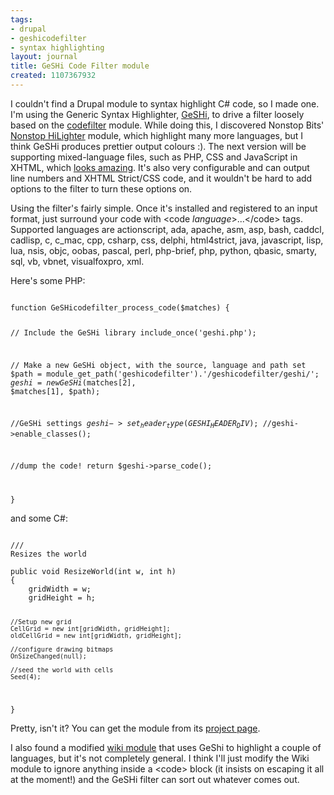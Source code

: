 ```yaml
---
tags:
- drupal
- geshicodefilter
- syntax highlighting
layout: journal
title: GeSHi Code Filter module
created: 1107367932
---
```

<p>I couldn't find a Drupal module to syntax highlight C# code, so I made one. I'm using the Generic Syntax Highlighter, <a href="http://qbnz.com/highlighter/">GeSHi</a>, to drive a filter loosely based on the <a href="http://drupal.org/project/codefilter">codefilter</a> module. While doing this, I discovered Nonstop Bits' <a href="http://www.nonstopbits.org/node/151">Nonstop HiLighter</a> module, which highlight many more languages, but I think GeSHi produces prettier output colours :). The next version will be supporting mixed-language files, such as PHP, CSS and JavaScript in XHTML, which <a href="http://qbnz.com/highlighter/tests/demo-new-parser-index-full.html">looks amazing</a>. It's also very configurable and can output line numbers and XHTML Strict/CSS code, and it wouldn't be hard to add options to the filter to turn these options on.</p> 
 
<p>Using the filter's fairly simple. Once it's installed and registered to an input format, just surround your code with &lt;code <em>language</em>&gt;...&lt;/code&gt; tags. Supported languages are actionscript, ada, apache, asm, asp, bash, caddcl, cadlisp, c, c_mac, cpp, csharp, css, delphi, html4strict, java, javascript, lisp, lua, nsis, objc, oobas, pascal, perl, php-brief, php, python, qbasic, smarty, sql, vb, vbnet, visualfoxpro, xml.</p>

<p>Here's some PHP:</p> 
<code type="php">
function GeSHicodefilter_process_code($matches) {
  
  // Include the GeSHi library
  include_once('geshi.php');

  // Make a new GeSHi object, with the source, language and path set
  $path = module_get_path('geshicodefilter').'/geshicodefilter/geshi/';
  $geshi = new GeSHi($matches[2], $matches[1], $path);

  //GeSHi settings
  $geshi->set_header_type(GESHI_HEADER_DIV);
  //$geshi->enable_classes();
  
  //dump the code!
  return $geshi->parse_code();
  
}
</code>
<p>and some C#:</p>
<code type="csharp">
///<summary>Resizes the world</summary>
public void ResizeWorld(int w, int h)
{
	gridWidth = w;
	gridHeight = h;
	
	//Setup new grid
	CellGrid = new int[gridWidth, gridHeight];
	oldCellGrid = new int[gridWidth, gridHeight];
	
	//configure drawing bitmaps
	OnSizeChanged(null);
	
	//seed the world with cells
	Seed(4);
}
</code>
<p>
Pretty, isn't it? You can get the module from its <a href="/project/GeSHicodefilter">project page</a>.
</p> 

<p>I also found a modified <a href="http://www.petersblog.org/node/484">wiki module</a> that uses GeShi to highlight a couple of languages, but it's not completely general. I think I'll just modify the Wiki module to ignore anything inside a &lt;code&gt; block (it insists on escaping it all at the moment!) and the GeSHi filter can sort out whatever comes out.</p>
